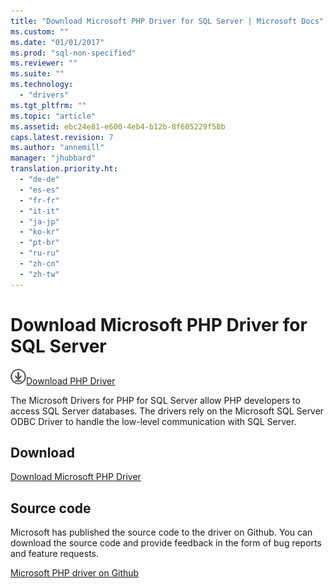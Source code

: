 ```yaml
---
title: "Download Microsoft PHP Driver for SQL Server | Microsoft Docs"
ms.custom: ""
ms.date: "01/01/2017"
ms.prod: "sql-non-specified"
ms.reviewer: ""
ms.suite: ""
ms.technology: 
  - "drivers"
ms.tgt_pltfrm: ""
ms.topic: "article"
ms.assetid: ebc24e81-e600-4eb4-b12b-8f605229f58b
caps.latest.revision: 7
ms.author: "annemill"
manager: "jhubbard"
translation.priority.ht: 
  - "de-de"
  - "es-es"
  - "fr-fr"
  - "it-it"
  - "ja-jp"
  - "ko-kr"
  - "pt-br"
  - "ru-ru"
  - "zh-cn"
  - "zh-tw"
---
```

# Download Microsoft PHP Driver for SQL Server
![Download](../../ssdt/media/download.png)[Download PHP Driver](https://www.microsoft.com/download/details.aspx?id=20098)

The Microsoft Drivers for PHP for SQL Server allow PHP developers to access SQL Server databases. The drivers rely on the Microsoft SQL Server ODBC Driver to handle the low-level communication with SQL Server.  
  
## Download  
[Download Microsoft PHP Driver](https://www.microsoft.com/download/details.aspx?id=20098)  
  
## Source code  
Microsoft has published the source code to the driver on Github. You can download the source code and provide feedback in the form of bug reports and feature requests.  
  
[Microsoft PHP driver on Github](http://go.microsoft.com/fwlink/?LinkID=518036)  
  

